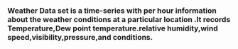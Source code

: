 ### Weather Data set is a time-series with per hour information about the weather conditions at a particular location .It records Temperature,Dew point temperature.relative humidity,wind speed,visibility,pressure,and conditions.
